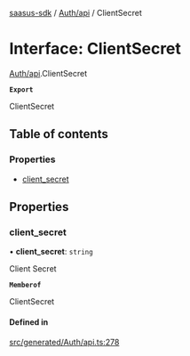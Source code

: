[saasus-sdk](../README.md) / [Auth/api](../modules/Auth_api.md) / ClientSecret

# Interface: ClientSecret

[Auth/api](../modules/Auth_api.md).ClientSecret

**`Export`**

ClientSecret

## Table of contents

### Properties

- [client\_secret](Auth_api.ClientSecret.md#client_secret)

## Properties

### client\_secret

• **client\_secret**: `string`

Client Secret

**`Memberof`**

ClientSecret

#### Defined in

[src/generated/Auth/api.ts:278](https://github.com/saasus-platform/saasus-sdk-javascript/blob/997c544/src/generated/Auth/api.ts#L278)
